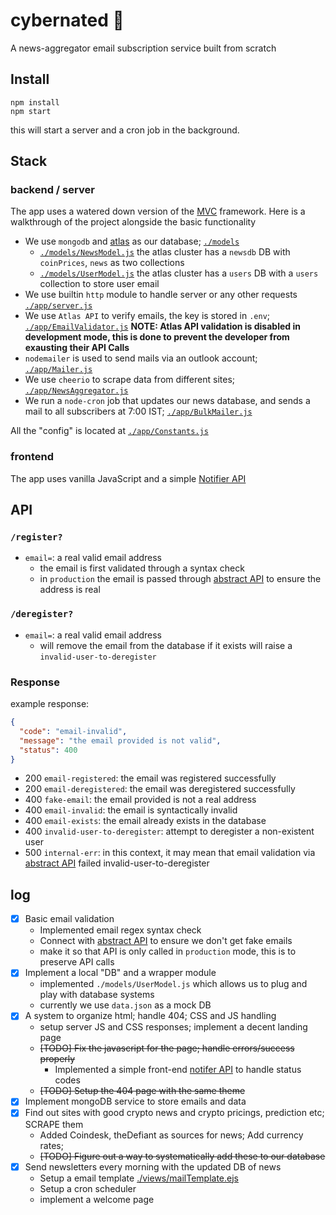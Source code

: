 # cybernated 🤖

A news-aggregator email subscription service built from scratch

## Install

```shell
npm install
npm start
```
this will start a server and a cron job in the background.

## Stack

### backend / server

The app uses a watered down version of the [MVC](https://www.tutorialspoint.com/mvc_framework/mvc_framework_introduction.htm) framework. Here is a walkthrough of the project alongside the basic functionality

- We use `mongodb` and [atlas](https://www.mongodb.com/atlas) as our database; [`./models`](./models)
  - [`./models/NewsModel.js`](./models/NewsModel.js) the atlas cluster has a `newsdb` DB with `coinPrices`, `news` as two collections
  - [`./models/UserModel.js`](./models/UserModel.js) the atlas cluster has a `users` DB with a `users` collection to store user email
- We use builtin `http` module to handle server or any other requests [`./app/server.js`](./app/server.js)
- We use `Atlas API` to verify emails, the key is stored in `.env`; [`./app/EmailValidator.js`](./app/EmailValidator.js)
**NOTE: Atlas API validation is disabled in development mode, this is done to prevent the developer from exausting their API Calls**
- `nodemailer` is used to send mails via an outlook account; [`./app/Mailer.js`](./app/Mailer.js)
- We use `cheerio` to scrape data from different sites; [`./app/NewsAggregator.js`](./app/NewsAggregator.js)
- We run a `node-cron` job that updates our news database, and sends a mail to all subscribers at 7:00 IST; [`./app/BulkMailer.js`](./app/BulkMailer.js)

All the "config" is located at [`./app/Constants.js`](./app/Constants.js)

### frontend

The app uses vanilla JavaScript and a simple [Notifier API](./public/notifier.js)

## API

### `/register?`
- `email=`: a real valid email address
  - the email is first validated through a syntax check 
  - in `production` the email is passed through [abstract API](https://www.abstractapi.com/) to ensure the address is real

### `/deregister?`
- `email=`: a real valid email address
  - will remove the email from the database if it exists will raise a `invalid-user-to-deregister`

### Response

example response:
```JSON
{
  "code": "email-invalid",
  "message": "the email provided is not valid",
  "status": 400
}
```

- 200 `email-registered`: the email was registered successfully
- 200 `email-deregistered`: the email was deregistered successfully
- 400 `fake-email`: the email provided is not a real address
- 400 `email-invalid`: the email is syntactically invalid 
- 400 `email-exists`: the email already exists in the database
- 400 `invalid-user-to-deregister`: attempt to deregister a non-existent user
- 500 `internal-err`: in this context, it may mean that email validation via [abstract API](https://www.abstractapi.com/) failed
invalid-user-to-deregister

## log

- [x] Basic email validation
  - Implemented email regex syntax check
  - Connect with [abstract API](https://www.abstractapi.com/) to ensure we don't get fake emails
  - make it so that API is only called in `production` mode, this is to preserve API calls
- [x] Implement a local "DB" and a wrapper module
  - implemented `./models/UserModel.js` which allows us to plug and play with database systems
  - currently we use `data.json` as a mock DB
- [x] A system to organize html; handle 404; CSS and JS handling
  - setup server JS and CSS responses; implement a decent landing page
  - ~~[TODO] Fix the javascript for the page; handle errors/success properly~~
    - Implemented a simple front-end [notifer API](./public/notifer.js) to handle status codes
  - ~~[TODO] Setup the 404 page with the same theme~~
- [x] Implement mongoDB service to store emails and data
- [x] Find out sites with good crypto news and crypto pricings, prediction etc; SCRAPE them  
  - Added Coindesk, theDefiant as sources for news; Add currency rates;
  - ~~[TODO] Figure out a way to systematically add these to our database~~
- [x] Send newsletters every morning with the updated DB of news
  - Setup a email template [./views/mailTemplate.ejs](./views/mailTemplate.ejs)
  - Setup a cron scheduler
  - implement a welcome page 
